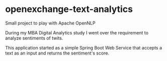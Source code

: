 # openexchange-text-analytics

Small project to play with Apache OpenNLP

During my MBA Digital Analytics study I went over the requirement to analyze sentiments of twits. 

This application started as a simple Spring Boot Web Service that accepts a text as an input and 
returns the sentiment's score.
